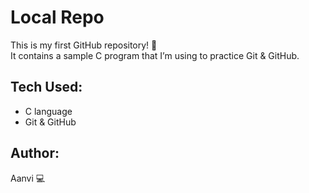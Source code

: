 # Local Repo

This is my first GitHub repository! 🎉  
It contains a sample C program that I’m using to practice Git & GitHub.

## Tech Used:
- C language
- Git & GitHub

## Author:
Aanvi 💻
